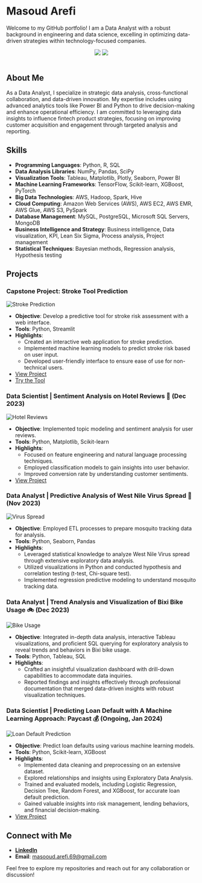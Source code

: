 # Masoud Arefi

Welcome to my GitHub portfolio! I am a Data Analyst with a robust background in engineering and data science, excelling in optimizing data-driven strategies within technology-focused companies.

<div align="center" >
 <img align=top style="max-width: 100%;" src="https://github-readme-stats.vercel.app/api/top-langs/?username=MaSOouD69&layout=compact" />
 <img align=top style="max-width: 100%;" src="https://github-readme-stats.vercel.app/api?username=MaSOouD69&show_icons=true&hide=issues,contribs&count_private=true" />
</div>
<br>

## About Me
As a Data Analyst, I specialize in strategic data analysis, cross-functional collaboration, and data-driven innovation. My expertise includes using advanced analytics tools like Power BI and Python to drive decision-making and enhance operational efficiency. I am committed to leveraging data insights to influence fintech product strategies, focusing on improving customer acquisition and engagement through targeted analysis and reporting.

## Skills
- **Programming Languages**: Python, R, SQL
- **Data Analysis Libraries**: NumPy, Pandas, SciPy
- **Visualization Tools**: Tableau, Matplotlib, Plotly, Seaborn, Power BI
- **Machine Learning Frameworks**: TensorFlow, Scikit-learn, XGBoost, PyTorch
- **Big Data Technologies**: AWS, Hadoop, Spark, Hive
- **Cloud Computing**: Amazon Web Services (AWS), AWS EC2, AWS EMR, AWS Glue, AWS S3, PySpark
- **Database Management**: MySQL, PostgreSQL, Microsoft SQL Servers, MongoDB
- **Business Intelligence and Strategy**: Business intelligence, Data visualization, KPI, Lean Six Sigma, Process analysis, Project management
- **Statistical Techniques**: Bayesian methods, Regression analysis, Hypothesis testing

## Projects
### Capstone Project: Stroke Tool Prediction
![Stroke Prediction](images/Why%20we%20die.jpg)
- **Objective**: Develop a predictive tool for stroke risk assessment with a web interface.
- **Tools**: Python, Streamlit
- **Highlights**:
  - Created an interactive web application for stroke prediction.
  - Implemented machine learning models to predict stroke risk based on user input.
  - Developed user-friendly interface to ensure ease of use for non-technical users.
- [View Project](https://github.com/MaSOouD69/capstone-repo)
- [Try the Tool](https://stroke-prediction-zmzmmwv9pbxyxg9ylsffdn.streamlit.app/)

### Data Scientist | Sentiment Analysis on Hotel Reviews 🏨 (Dec 2023)
![Hotel Reviews](images/3.%20Hotel%20Reviews.png)
- **Objective**: Implemented topic modeling and sentiment analysis for user reviews.
- **Tools**: Python, Matplotlib, Scikit-learn
- **Highlights**:
  - Focused on feature engineering and natural language processing techniques.
  - Employed classification models to gain insights into user behavior.
  - Improved conversion rate by understanding customer sentiments.
- [View Project](https://github.com/MaSOouD69/hotel-reviews-assignment)

### Data Analyst | Predictive Analysis of West Nile Virus Spread 🦟 (Nov 2023)
![Virus Spread](images/2.%20Virus%20Spread.png)
- **Objective**: Employed ETL processes to prepare mosquito tracking data for analysis.
- **Tools**: Python, Seaborn, Pandas
- **Highlights**:
  - Leveraged statistical knowledge to analyze West Nile Virus spread through extensive exploratory data analysis.
  - Utilized visualizations in Python and conducted hypothesis and correlation testing (t-test, Chi-square test).
  - Implemented regression predictive modeling to understand mosquito tracking data.

### Data Analyst | Trend Analysis and Visualization of Bixi Bike Usage 🚲 (Dec 2023)
![Bike Usage](images/1.%20Bike%20Usage.png)
- **Objective**: Integrated in-depth data analysis, interactive Tableau visualizations, and proficient SQL querying for exploratory analysis to reveal trends and behaviors in Bixi bike usage.
- **Tools**: Python, Tableau, SQL
- **Highlights**:
  - Crafted an insightful visualization dashboard with drill-down capabilities to accommodate data inquiries.
  - Reported findings and insights effectively through professional documentation that merged data-driven insights with robust visualization techniques.

### Data Scientist | Predicting Loan Default with A Machine Learning Approach: Paycast 💰 (Ongoing, Jan 2024)
![Loan Default Prediction](images/5.%20Loan%20Default%20Prediction.png)
- **Objective**: Predict loan defaults using various machine learning models.
- **Tools**: Python, Scikit-learn, XGBoost
- **Highlights**:
  - Implemented data cleaning and preprocessing on an extensive dataset.
  - Explored relationships and insights using Exploratory Data Analysis.
  - Trained and evaluated models, including Logistic Regression, Decision Tree, Random Forest, and XGBoost, for accurate loan default prediction.
  - Gained valuable insights into risk management, lending behaviors, and financial decision-making.
- [View Project](https://github.com/MaSOouD69/Loan-prediction)

## Connect with Me
- **[LinkedIn](https://www.linkedin.com/in/masoud-arefi/)**
- **Email**: masooud.arefi.69@gmail.com

Feel free to explore my repositories and reach out for any collaboration or discussion!

